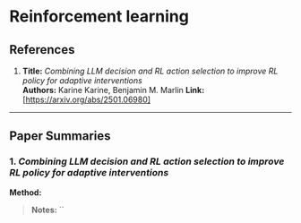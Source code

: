 

# Reinforcement learning

## References

1. **Title:** *Combining LLM decision and RL action selection to improve RL policy for adaptive interventions*  
   **Authors:** Karine Karine, Benjamin M. Marlin
   **Link:** [https://arxiv.org/abs/2501.06980]


---

## Paper Summaries

### 1. *Combining LLM decision and RL action selection to improve RL policy for adaptive interventions*

**Method:**   

> **Notes:** ``

